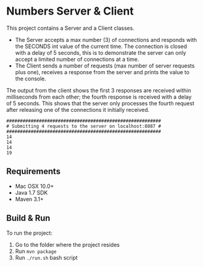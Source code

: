 # Numbers Server & Client
This project contains a Server and a Client classes.

* The Server accepts a max number (3) of connections and responds with the SECONDS int value of the current time. The connection is closed with a delay of 5 seconds, this is to demonstrate the server can only accept a limited number of connections at a time.
* The Client sends a number of requests (max number of server requests plus one), receives a response from the server and prints the value to the console.

The output from the client shows the first 3 responses are received within milliseconds from each other; the fourth response is received with a delay of 5 seconds. This shows that the server only processes the fourth request after releasing one of the connections it initially received.

```
#########################################################
# Submitting 4 requests to the server on localhost:8087 #
#########################################################
14
14
14
19
```

## Requirements

- Mac OSX 10.0+
- Java 1.7 SDK
- Maven 3.1+

## Build & Run
To run the project:

1. Go to the folder where the project resides
2. Run ```mvn package```
3. Run ```./run.sh``` bash script
